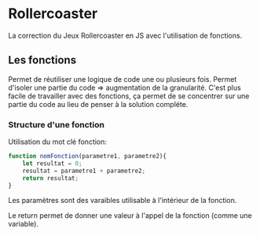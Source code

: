 # Rollercoaster

La correction du Jeux Rollercoaster en JS avec l'utilisation de fonctions.

## Les fonctions

Permet de réutiliser une logique de code une ou plusieurs fois.
Permet d'isoler une partie du code => augmentation de la granularité.
C'est plus facile de travailler avec des fonctions, ça permet de se concentrer sur une partie du code au lieu de penser à la solution compléte.

### Structure d'une fonction

Utilisation du mot clé fonction:

```js
function nomFonction(parametre1, parametre2){
    let resultat = 0;
    resultat = parametre1 + parametre2;
    return resultat;
}

```

Les paramètres sont des varaibles utilisable à l'intérieur de la fonction.

Le return permet de donner une valeur à l'appel de la fonction (comme une variable).
